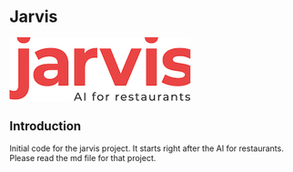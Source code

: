 # Jarvis

![](docs/logo.jpg)

## Introduction

Initial code for the jarvis project. It starts right after the AI for restaurants. Please read the md file for that project.
